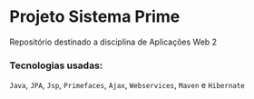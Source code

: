 # Projeto Sistema Prime
Repositório destinado a disciplina de Aplicações Web 2
### Tecnologias usadas:
`Java`, `JPA`, `Jsp`, `Primefaces`, `Ajax`, `Webservices`, `Maven` e `Hibernate`
